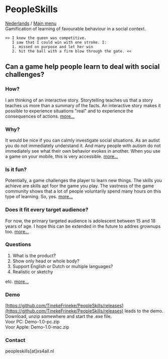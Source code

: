 # PeopleSkills
[Nederlands](.) / [Main menu](README_en)  
Gamification of learning of favourable behaviour in a social context.
```
>> I knew the queen was competitive.
   I saw that I could win with one stroke. I:
   1. missed on purpose and let her win
   2. hit the ball with a firm blow through the gate. <<
```
## Can a game help people learn to deal with social challenges?

### How?
I am thinking of an interactive story. Storytelling teaches us that a story teaches us more than a summary of the facts.
An interactive story makes it possible to experience situations "real" and to experience the consequences of actions.
[more...](HOW_en)
### Why?
It would be nice if you can calmly investigate social situations. As an autist you do not immediately understand it. And many people with autism do not immediately see what their own behavior evokes in another. When you use a game on your mobile, this is very accessible.
[more...](WHY_en)
### Is it fun?
Potentially, a game challenges the player to learn new things. The skills you achieve are skills apt foor the game you play.
The vastness of the game community shows that a lot of people voluntarily spend many hours on this type of learning. So, yes.
[more...](RPG_en)
### Does it fit every target audience?
For now, the primary targeted audience is adolescent between 15 and 18 years of age. I hope this can be extended in the future to addres grownups too.
[more...](TARGET_en)
### Questions
1. What is the product?
1. Show only head or whole body?
2. Support English or Dutch or multiple languages?
3. Realistic or sketchy

etc.
[more...](QUESTIONS_en)

### Demo
[https://github.com/TinekeFrineke/PeopleSkills/releases](https://github.com/TinekeFrineke/PeopleSkills/releases) leads to the demo. Download, unzip somewhere and start the .exe file.  
Voor PC: Demo-1.0-pc.zip  
Voor Apple: Demo-1.0-mac.zip
### Contact
peopleskills[at]xs4all.nl
